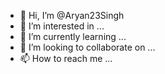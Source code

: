 - 👋 Hi, I’m @Aryan23Singh
- 👀 I’m interested in ...
- 🌱 I’m currently learning ...
- 💞️ I’m looking to collaborate on ...
- 📫 How to reach me ...

<!---
Aryan23Singh/Aryan23Singh is a ✨ special ✨ repository because its `README.md` (this file) appears on your GitHub profile.
You can click the Preview link to take a look at your changes.
--->

